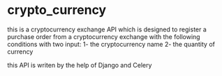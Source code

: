 # crypto_currency

this is a cryptocurrency exchange API which is designed to  register a purchase order from a cryptocurrency exchange with the following conditions 
with two input:
 1- the cryptocurrency name
 2- the quantity of currency

this API is writen by the help of Django and Celery
